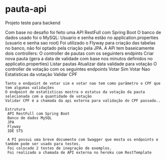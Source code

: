 # pauta-api
Projeto teste para backend

Com base no desafio foi feito uma API RestFull com Spring Boot
O banco de dados usado foi o MySQL: Usuario e senha estão no application.properties (usuario e senha sao root)
Foi utilizado o Flyway para criação das tabelas no banco, não foi optado pela criação pela JPA.
A APi tem baseicamente dois controllers:
  O controller de pautas com os seguinters endpints
    Criar nova pauta (gera a data de validade com base nos minutos definidos no applicatio.properties)
    Listar pautas
    Atualizar data validade para votação
  O controller de votação com os seguintes endpoints
    Votar Sim
    Votar Nao
    Estatisticas da votação
    Validar CPF
    
    Tanto o endpoint de votar sim e votar nao tem como parãmetro o CPF que tem algumas validações
    O endpoint de estatísticas mostra o estatus da votação da pauta selecionada com a quantidade de votação
    Validar CPF é a chamada da api externa para validação do CPF passado..
    
    Estrutura
     API RestFull com Spring Boot
     Banco de dados MySQL
     JPA
     Flyway
     IDE STS
     
     A PI possui uma breve documento com Swagger que mosta os endpoints e também pode ser usado para testes.
     Foi colocado 2 testes de inegração de exemplos.
     Foi realizado a chamada de API externa no heroku com RestTemplate
